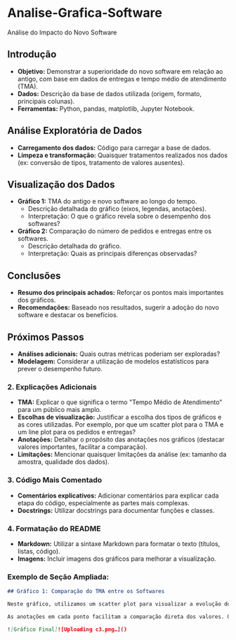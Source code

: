 # Analise-Grafica-Software
Análise do Impacto do Novo Software

## Introdução
* **Objetivo:** Demonstrar a superioridade do novo software em relação ao antigo, com base em dados de entregas e tempo médio de atendimento (TMA).
* **Dados:** Descrição da base de dados utilizada (origem, formato, principais colunas).
* **Ferramentas:** Python, pandas, matplotlib, Jupyter Notebook.

## Análise Exploratória de Dados
* **Carregamento dos dados:** Código para carregar a base de dados.
* **Limpeza e transformação:** Quaisquer tratamentos realizados nos dados (ex: conversão de tipos, tratamento de valores ausentes).

## Visualização dos Dados
* **Gráfico 1:** TMA do antigo e novo software ao longo do tempo.
    * Descrição detalhada do gráfico (eixos, legendas, anotações).
    * Interpretação: O que o gráfico revela sobre o desempenho dos softwares?
* **Gráfico 2:** Comparação do número de pedidos e entregas entre os softwares.
    * Descrição detalhada do gráfico.
    * Interpretação: Quais as principais diferenças observadas?

## Conclusões
* **Resumo dos principais achados:** Reforçar os pontos mais importantes dos gráficos.
* **Recomendações:** Baseado nos resultados, sugerir a adoção do novo software e destacar os benefícios.

## Próximos Passos
* **Análises adicionais:** Quais outras métricas poderiam ser exploradas?
* **Modelagem:** Considerar a utilização de modelos estatísticos para prever o desempenho futuro.

### **2. Explicações Adicionais**

* **TMA:** Explicar o que significa o termo "Tempo Médio de Atendimento" para um público mais amplo.
* **Escolhas de visualização:** Justificar a escolha dos tipos de gráficos e as cores utilizadas. Por exemplo, por que um scatter plot para o TMA e um line plot para os pedidos e entregas?
* **Anotações:** Detalhar o propósito das anotações nos gráficos (destacar valores importantes, facilitar a comparação).
* **Limitações:** Mencionar quaisquer limitações da análise (ex: tamanho da amostra, qualidade dos dados).

### **3. Código Mais Comentado**

* **Comentários explicativos:** Adicionar comentários para explicar cada etapa do código, especialmente as partes mais complexas.
* **Docstrings:** Utilizar docstrings para documentar funções e classes.

### **4. Formatação do README**

* **Markdown:** Utilizar a sintaxe Markdown para formatar o texto (títulos, listas, código).
* **Imagens:** Incluir imagens dos gráficos para melhorar a visualização.

### **Exemplo de Seção Ampliada:**

```markdown
## Gráfico 1: Comparação do TMA entre os Softwares

Neste gráfico, utilizamos um scatter plot para visualizar a evolução do Tempo Médio de Atendimento (TMA) ao longo do tempo para ambos os softwares. Cada ponto representa o TMA médio de um determinado período. As cores azul e vermelho diferenciam os dados do novo e do antigo software, respectivamente.

As anotações em cada ponto facilitam a comparação direta dos valores. Observa-se que o TMA do novo software é consistentemente menor, indicando um tempo de atendimento médio significativamente mais rápido.

![Gráfico Final]![Uploading c3.png…]()



